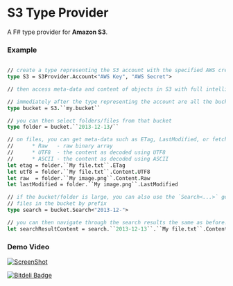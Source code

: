 S3 Type Provider
=======================

A F# type provider for **Amazon S3**.

### Example

```fsharp

// create a type representing the S3 account with the specified AWS credentials
type S3 = S3Provider.Account<"AWS Key", "AWS Secret">

// then access meta-data and content of objects in S3 with full intellisense support!

// immediately after the type representing the account are all the buckets
type bucket = S3.``my.bucket``

// you can then select folders/files from that bucket
type folder = bucket.``2013-12-13/``

// on files, you can get meta-data such as ETag, LastModified, or fetch the content as
//		* Raw   - raw binary array
//		* UTF8  - the content as decoded using UTF8
//		* ASCII - the content as decoded using ASCII
let etag = folder.``My file.txt``.ETag
let utf8 = folder.``My file.txt``.Content.UTF8
let raw  = folder.``My image.png``.Content.Raw
let lastModified = folder.``My image.png``.LastModified

// if the bucket/folder is large, you can also use the `Search<...>` generic type to find
// files in the bucket by prefix
type search = bucket.Search<"2013-12-">

// you can then navigate through the search results the same as before!
let searchResultContent = search.``2013-12-13``.``My file.txt``.Content.Raw
```

### Demo Video

[![ScreenShot](https://raw.github.com/theburningmonk/S3Provider/develop/docs/files/img/demo_screenshot.png)](http://www.youtube.com/watch?v=LOU00RlArqg)


[![Bitdeli Badge](https://d2weczhvl823v0.cloudfront.net/theburningmonk/s3provider/trend.png)](https://bitdeli.com/free "Bitdeli Badge")